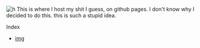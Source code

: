 ![h](https://media.discordapp.net/attachments/933079673322242078/936347222587605074/unknown.png "something") This is where I host my shit I guess, on github pages. I don't know why I decided to do this. this is such a stupid idea.


Index

- [img](https://kevadesu.github.io/myfwiles/img/index)
